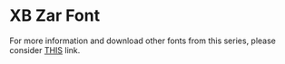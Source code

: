 # XB Zar Font
For more information and download other fonts from this series, please consider [THIS](http://goo.gl/l2zbna) link.